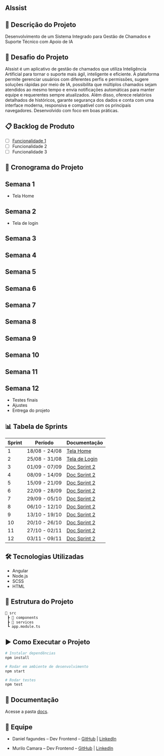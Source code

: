 ## AIssist

## 📌 Descrição do Projeto
Desenvolvimento de um Sistema Integrado para Gestão de Chamados e Suporte Técnico com Apoio de IA

## 🏅 Desafio do Projeto
AIssist é um aplicativo de gestão de chamados que utiliza Inteligência Artificial para tornar o suporte mais ágil, inteligente e eficiente. A plataforma permite gerenciar usuários com diferentes perfis e permissões, sugere soluções rápidas por meio de IA, possibilita que múltiplos chamados sejam atendidos ao mesmo tempo e envia notificações automáticas para manter equipe e requerentes sempre atualizados. Além disso, oferece relatórios detalhados de históricos, garante segurança dos dados e conta com uma interface moderna, responsiva e compatível com os principais navegadores. Desenvolvido com foco em boas práticas.

## 📋 Backlog de Produto
- [ ] [Funcionalidade 1](https://github.com/DANFAGUNDES0/PimWeb/blob/main/Requisitos%3Etxt)
- [ ] Funcionalidade 2
- [ ] Funcionalidade 3

## 📅 Cronograma do Projeto

## Semana 1  
- Tela Home  

## Semana 2
- Tela de login


## Semana 3



## Semana 4



## Semana 5

 

## Semana 6



## Semana 7

  

## Semana 8

  
  
    
## Semana 9



## Semana 10




## Semana 11


  

## Semana 12
- Testes finais  
- Ajustes  
- Entrega do projeto  


## 📊 Tabela de Sprints
| Sprint | Período        | Documentação |
|--------|----------------|--------------|
| 1      | 18/08 - 24/08  | [Tela Home](https://youtu.be/p1ZCfkPH6vc?si=l5mo9ty-ay9HPPcU) 
| 2      | 25/08 - 31/08  | [Tela de Login](https://youtu.be/OK7liYvUiqg?si=ZWfbSZCNUoAwCuJ0)
| 3      | 01/09 - 07/09  | [Doc Sprint 2](docs/Sprint2.md) 
| 4      | 08/09 - 14/09  | [Doc Sprint 2](docs/Sprint2.md) 
| 5      | 15/09 - 21/09  | [Doc Sprint 2](docs/Sprint2.md) 
| 6      | 22/09 - 28/09  | [Doc Sprint 2](docs/Sprint2.md) 
| 7      | 29/09 - 05/10  | [Doc Sprint 2](docs/Sprint2.md) 
| 8      | 06/10 - 12/10  | [Doc Sprint 2](docs/Sprint2.md) 
| 9      | 13/10 - 19/10  | [Doc Sprint 2](docs/Sprint2.md) 
| 10     | 20/10 - 26/10  | [Doc Sprint 2](docs/Sprint2.md) 
| 11     | 27/10 - 02/11  | [Doc Sprint 2](docs/Sprint2.md) 
| 12     | 03/11 - 09/11  | [Doc Sprint 2](docs/Sprint2.md) 

## 🛠 Tecnologias Utilizadas
- Angular
- Node.js
- SCSS
- HTML

## 📂 Estrutura do Projeto
```bash
📂 src
 ┣ 📂 components
 ┣ 📂 services
 ┗ app.module.ts
```

## ▶️ Como Executar o Projeto
```bash
# Instalar dependências
npm install

# Rodar em ambiente de desenvolvimento
npm start

# Rodar testes
npm test
```

## 📑 Documentação
Acesse a pasta [docs](./docs).

## 👥 Equipe
- Daniel fagundes – Dev Frontend  – [GitHub](https://github.com/DANFAGUNDES0) | [LinkedIn](https://www.linkedin.com/in/daniel-fagundes-916ba4246?utm_source=share&utm_campaign=share_via&utm_content=profile&utm_medium=ios_app)

- Murilo Camara – Dev Frontend – [GitHub](https://github.com/MuriloCSilva) | [LinkedIn](https://www.linkedin.com/in/murilocamara?utm_source=share&utm_campaign=share_via&utm_content=profile&utm_medium=ios_app)



